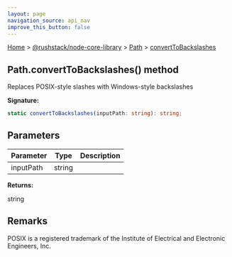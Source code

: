 ```yaml
---
layout: page
navigation_source: api_nav
improve_this_button: false
---
```



[Home](./index.md) &gt; [@rushstack/node-core-library](./node-core-library.md) &gt; [Path](./node-core-library.path.md) &gt; [convertToBackslashes](./node-core-library.path.converttobackslashes.md)

## Path.convertToBackslashes() method

Replaces POSIX-style slashes with Windows-style backslashes

<b>Signature:</b>

```typescript
static convertToBackslashes(inputPath: string): string;
```

## Parameters

|  Parameter | Type | Description |
|  --- | --- | --- |
|  inputPath | string |  |

<b>Returns:</b>

string

## Remarks

POSIX is a registered trademark of the Institute of Electrical and Electronic Engineers, Inc.

